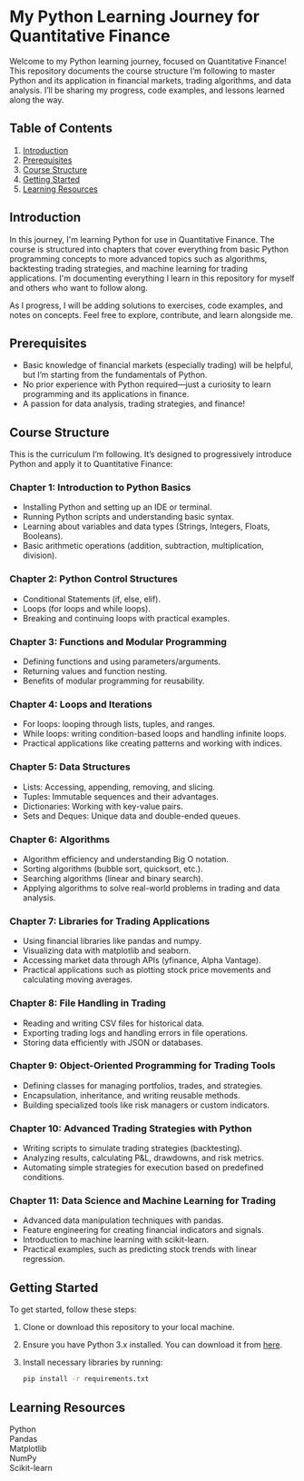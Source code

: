 # My Python Learning Journey for Quantitative Finance

Welcome to my Python learning journey, focused on Quantitative Finance! This repository documents the course structure I’m following to master Python and its application in financial markets, trading algorithms, and data analysis. I’ll be sharing my progress, code examples, and lessons learned along the way.

## Table of Contents

1. [Introduction](#introduction)
2. [Prerequisites](#prerequisites)
3. [Course Structure](#course-structure)
4. [Getting Started](#getting-started)
5. [Learning Resources](#learning-resources)


## Introduction

In this journey, I'm learning Python for use in Quantitative Finance. The course is structured into chapters that cover everything from basic Python programming concepts to more advanced topics such as algorithms, backtesting trading strategies, and machine learning for trading applications. I'm documenting everything I learn in this repository for myself and others who want to follow along.

As I progress, I will be adding solutions to exercises, code examples, and notes on concepts. Feel free to explore, contribute, and learn alongside me.

## Prerequisites

- Basic knowledge of financial markets (especially trading) will be helpful, but I’m starting from the fundamentals of Python.
- No prior experience with Python required—just a curiosity to learn programming and its applications in finance.
- A passion for data analysis, trading strategies, and finance!

## Course Structure

This is the curriculum I’m following. It’s designed to progressively introduce Python and apply it to Quantitative Finance:

### Chapter 1: Introduction to Python Basics
- Installing Python and setting up an IDE or terminal.
- Running Python scripts and understanding basic syntax.
- Learning about variables and data types (Strings, Integers, Floats, Booleans).
- Basic arithmetic operations (addition, subtraction, multiplication, division).

### Chapter 2: Python Control Structures
- Conditional Statements (if, else, elif).
- Loops (for loops and while loops).
- Breaking and continuing loops with practical examples.

### Chapter 3: Functions and Modular Programming
- Defining functions and using parameters/arguments.
- Returning values and function nesting.
- Benefits of modular programming for reusability.

### Chapter 4: Loops and Iterations
- For loops: looping through lists, tuples, and ranges.
- While loops: writing condition-based loops and handling infinite loops.
- Practical applications like creating patterns and working with indices.

### Chapter 5: Data Structures
- Lists: Accessing, appending, removing, and slicing.
- Tuples: Immutable sequences and their advantages.
- Dictionaries: Working with key-value pairs.
- Sets and Deques: Unique data and double-ended queues.

### Chapter 6: Algorithms
- Algorithm efficiency and understanding Big O notation.
- Sorting algorithms (bubble sort, quicksort, etc.).
- Searching algorithms (linear and binary search).
- Applying algorithms to solve real-world problems in trading and data analysis.

### Chapter 7: Libraries for Trading Applications
- Using financial libraries like pandas and numpy.
- Visualizing data with matplotlib and seaborn.
- Accessing market data through APIs (yfinance, Alpha Vantage).
- Practical applications such as plotting stock price movements and calculating moving averages.

### Chapter 8: File Handling in Trading
- Reading and writing CSV files for historical data.
- Exporting trading logs and handling errors in file operations.
- Storing data efficiently with JSON or databases.

### Chapter 9: Object-Oriented Programming for Trading Tools
- Defining classes for managing portfolios, trades, and strategies.
- Encapsulation, inheritance, and writing reusable methods.
- Building specialized tools like risk managers or custom indicators.

### Chapter 10: Advanced Trading Strategies with Python
- Writing scripts to simulate trading strategies (backtesting).
- Analyzing results, calculating P&L, drawdowns, and risk metrics.
- Automating simple strategies for execution based on predefined conditions.

### Chapter 11: Data Science and Machine Learning for Trading
- Advanced data manipulation techniques with pandas.
- Feature engineering for creating financial indicators and signals.
- Introduction to machine learning with scikit-learn.
- Practical examples, such as predicting stock trends with linear regression.

## Getting Started

To get started, follow these steps:

1. Clone or download this repository to your local machine.
2. Ensure you have Python 3.x installed. You can download it from [here](https://www.python.org/downloads/).
3. Install necessary libraries by running:

   ```bash
   pip install -r requirements.txt

## Learning Resources

Python  
Pandas   
Matplotlib   
NumPy   
Scikit-learn  